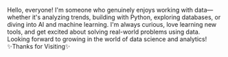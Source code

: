 Hello, everyone! I'm someone who genuinely enjoys working with data—whether it's analyzing trends, building with Python, exploring databases, or diving into AI and machine learning. I'm always curious, love learning new tools, and get excited about solving real-world problems using data. Looking forward to growing in the world of data science and analytics! 
✨Thanks for Visiting✨

<!---
Akshita-1126/Akshita-1126 is a ✨ special ✨ repository because its `README.md` (this file) appears on your GitHub profile.
You can click the Preview link to take a look at your changes.
--->
